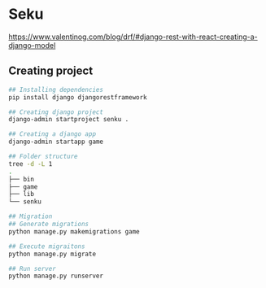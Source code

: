 # Seku

https://www.valentinog.com/blog/drf/#django-rest-with-react-creating-a-django-model

## Creating project
```bash
## Installing dependencies
pip install django djangorestframework

## Creating django project
django-admin startproject senku .

## Creating a django app
django-admin startapp game

## Folder structure
tree -d -L 1
.
├── bin
├── game
├── lib
└── senku

## Migration
## Generate migrations
python manage.py makemigrations game

## Execute migraitons
python manage.py migrate

## Run server
python manage.py runserver
```